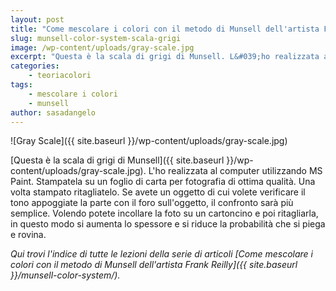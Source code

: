 ```yaml
---
layout: post
title: "Come mescolare i colori con il metodo di Munsell dell'artista Frank Reilly. La scala dei grigi."
slug: munsell-color-system-scala-grigi
image: /wp-content/uploads/gray-scale.jpg
excerpt: "Questa è la scala di grigi di Munsell. L&#039;ho realizzata al computer utilizzando MS Paint. Stampatela su un foglio di carta per fotografia di ottima"
categories:
    - teoriacolori
tags:
    - mescolare i colori
    - munsell
author: sasadangelo
---
```


![Gray Scale]({{ site.baseurl }}/wp-content/uploads/gray-scale.jpg)

[Questa è la scala di grigi di Munsell]({{ site.baseurl }}/wp-content/uploads/gray-scale.jpg). L'ho realizzata al computer utilizzando MS Paint. Stampatela su un foglio di carta per fotografia di ottima qualità. Una volta stampato ritagliatelo. Se avete un oggetto di cui volete verificare il tono appoggiate la parte con il foro sull'oggetto, il confronto sarà più semplice. Volendo potete incollare la foto su un cartoncino e poi ritagliarla, in questo modo si aumenta lo spessore e si riduce la probabilità che si piega e rovina.

_Qui trovi l'indice di tutte le lezioni della serie di articoli [Come mescolare i colori con il metodo di Munsell dell'artista Frank Reilly]({{ site.baseurl }}/munsell-color-system/)._
